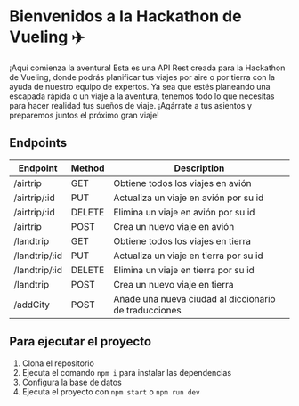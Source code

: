 # Bienvenidos a la Hackathon de Vueling ✈️

¡Aquí comienza la aventura! Esta es una API Rest creada para la Hackathon de Vueling, donde podrás planificar tus viajes por aire o por tierra con la ayuda de nuestro equipo de expertos. Ya sea que estés planeando una escapada rápida o un viaje a la aventura, tenemos todo lo que necesitas para hacer realidad tus sueños de viaje. ¡Agárrate a tus asientos y preparemos juntos el próximo gran viaje!

## Endpoints

| Endpoint      | Method | Description                                           |
|---------------|--------|-------------------------------------------------------|
| /airtrip      | GET    | Obtiene todos los viajes en avión                     |
| /airtrip/:id  | PUT    | Actualiza un viaje en avión por su id                 |
| /airtrip/:id  | DELETE | Elimina un viaje en avión por su id                   |
| /airtrip      | POST   | Crea un nuevo viaje en avión                          |
| /landtrip     | GET    | Obtiene todos los viajes en tierra                    |
| /landtrip/:id | PUT    | Actualiza un viaje en tierra por su id                |
| /landtrip/:id | DELETE | Elimina un viaje en tierra por su id                  |
| /landtrip     | POST   | Crea un nuevo viaje en tierra                         |
| /addCity      | POST   | Añade una nueva ciudad al diccionario de traducciones |

## Para ejecutar el proyecto

1. Clona el repositorio
2. Ejecuta el comando `npm i` para instalar las dependencias
3. Configura la base de datos
4. Ejecuta el proyecto con `npm start` o `npm run dev`
